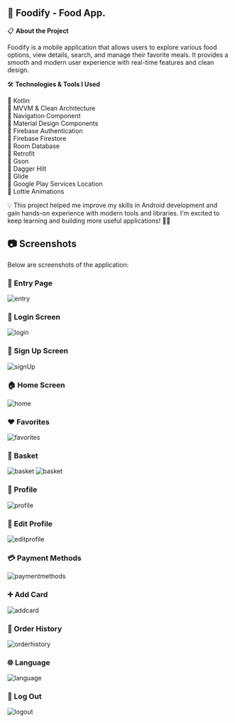 ## 🍔 Foodify - Food App.

📋 **About the Project**

Foodify is a mobile application that allows users to explore various food options, view details, search, and manage their favorite meals.
It provides a smooth and modern user experience with real-time features and clean design.

🛠️ **Technologies & Tools I Used** 

🔹 Kotlin  
🔹 MVVM & Clean Architecture  
🔹 Navigation Component  
🔹 Material Design Components  
🔹 Firebase Authentication  
🔹 Firebase Firestore  
🔹 Room Database  
🔹 Retrofit  
🔹 Gson  
🔹 Dagger Hilt  
🔹 Glide  
🔹 Google Play Services Location  
🔹 Lottie Animations  


💡 This project helped me improve my skills in Android development and gain hands-on experience with modern tools and libraries.
I'm excited to keep learning and building more useful applications! 🚀📱

## 📷 Screenshots
Below are screenshots of the application:

### 🔑 Entry Page 
![entry](https://github.com/elmirIsgenderov/Foodify/blob/fd9258529146db4bb7ecc09e4fb90ed16d0246c4/Entry.jpg)

### 🔐 Login Screen
![login](https://github.com/elmirIsgenderov/Foodify/blob/850a4e29990617c474f01c38eff2f80dc68f3711/login.jpg)

### 📝 Sign Up Screen
![signUp](https://github.com/elmirIsgenderov/Foodify/blob/850a4e29990617c474f01c38eff2f80dc68f3711/Signup.jpg)

### 🏠 Home Screen
![home](https://github.com/elmirIsgenderov/Foodify/blob/850a4e29990617c474f01c38eff2f80dc68f3711/Home.jpg)

### ❤️ Favorites
![favorites](https://github.com/elmirIsgenderov/Foodify/blob/850a4e29990617c474f01c38eff2f80dc68f3711/Favourite.jpg)

### 🧺 Basket
![basket](https://github.com/elmirIsgenderov/Foodify/blob/850a4e29990617c474f01c38eff2f80dc68f3711/Basket.jpg)
![basket](https://github.com/elmirIsgenderov/Foodify/blob/850a4e29990617c474f01c38eff2f80dc68f3711/Basket-2.jpg)

### 👤 Profile
![profile](https://github.com/elmirIsgenderov/Foodify/blob/850a4e29990617c474f01c38eff2f80dc68f3711/Profile.jpg)

### 📝 Edit Profile
![editprofile](https://github.com/elmirIsgenderov/Foodify/blob/850a4e29990617c474f01c38eff2f80dc68f3711/edit_profile.png.jpg)


### 💳 Payment Methods
![paymentmethods](https://github.com/elmirIsgenderov/Foodify/blob/2b02e30ef7c28633a2bb43e5b46451de0c40fa25/Payments.jpg)

### ➕ Add Card
![addcard](https://github.com/elmirIsgenderov/Foodify/blob/2b02e30ef7c28633a2bb43e5b46451de0c40fa25/Add%20new%20card.jpg)

### 📜 Order History
![orderhistory](https://github.com/elmirIsgenderov/Foodify/blob/2b02e30ef7c28633a2bb43e5b46451de0c40fa25/Order%20history.jpg)

### 🌐 Language
![language](https://github.com/elmirIsgenderov/Foodify/blob/2b02e30ef7c28633a2bb43e5b46451de0c40fa25/Language.jpg)

### 🚪 Log Out
![logout](https://github.com/elmirIsgenderov/Foodify/blob/2b02e30ef7c28633a2bb43e5b46451de0c40fa25/Log%20out.jpg)










